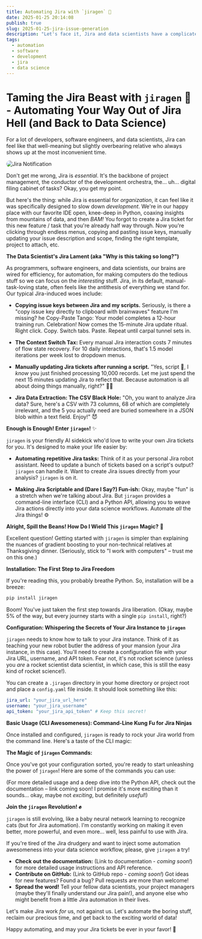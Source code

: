 ```yaml
---
title: Automating Jira with `jiragen` 🚀
date: 2025-01-25 20:14:08
publish: true
slug: 2025-01-25-jira-issue-generation
description: "Let's face it, Jira and data scientists have a complicated relationship.  But what if I told you there's a way to automate the Jira drudgery and get back to the fun stuff?  Enter `jiragen`!"
tags:
  - automation
  - software
  - development
  - jira
  - data science
---
```


<!-- more -->

# Taming the Jira Beast with `jiragen` 🚀 -  Automating Your Way Out of Jira Hell (and Back to Data Science)

For a lot of developers, software engineers, and data scientists, Jira can feel like that well-meaning but slightly overbearing relative who always shows up at the most inconvenient time.

<img src="/blog/img/blog/jira/jira-sin.png" alt="Jira Notification" style="border-radius: 10px;">

Don't get me wrong, Jira is *essential*.  It's the backbone of project management, the conductor of the development orchestra, the... uh...  digital filing cabinet of tasks?  Okay, you get my point. 

But here's the thing:  while Jira is essential for *organization*, it can feel like it was specifically designed to slow down *development*.  We're in our happy place with our favorite IDE open, knee-deep in Python, coaxing insights from mountains of data, and then *BAM!* You forgot to create a Jira ticket for this new feature / task that you're already half way through. Now you're clicking through endless menus, copying and pasting issue keys, manually updating your issue description and scope, finding the right template, project to attach, etc. 



**The Data Scientist's Jira Lament (aka "Why is this taking so long?")**


As programmers, software engineers, and data scientists, our brains are wired for efficiency, for automation, for making computers do the tedious stuff so we can focus on the *interesting* stuff.  Jira, in its default, manual-task-loving state, often feels like the antithesis of everything we stand for.  Our typical Jira-induced woes include:



*   **Copying issue keys between Jira and my scripts.**  Seriously, is there a "copy issue key directly to clipboard with brainwaves" feature I'm missing?
he Copy-Paste Tango: Your model completes a 12-hour training run. Celebration! Now comes the 15-minute Jira update ritual. Right click. Copy. Switch tabs. Paste. Repeat until carpal tunnel sets in.

*   **The Context Switch Tax:**  Every manual Jira interaction costs 7 minutes of flow state recovery. For 10 daily interactions, that's 1.5 model iterations per week lost to dropdown menus.

*   **Manually updating Jira tickets after running a script.**  "Yes, script 🤖, I *know* you just finished processing 10,000 records.  Let me just spend the next 15 minutes updating Jira to reflect that.  Because automation is all about doing things manually, right?" 🤦‍♀️


*   **Jira Data Extraction: The CSV Black Hole:**  "Oh, you want to analyze Jira data?  Sure, here's a CSV with 73 columns, 68 of which are completely irrelevant, and the 5 you actually need are buried somewhere in a JSON blob within a text field.  Enjoy!" 😈


**Enough is Enough!  Enter `jiragen`!** ✨


`jiragen` is your friendly AI sidekick who'd love to write your own Jira tickets for you.  It's designed to make your life easier by:


*   **Automating repetitive Jira tasks:**  Think of it as your personal Jira robot assistant.  Need to update a bunch of tickets based on a script's output?  `jiragen` can handle it.  Want to create Jira issues directly from your analysis?  `jiragen` is on it.


*   **Making Jira Scriptable and (Dare I Say?) Fun-ish:**  Okay, maybe "fun" is a stretch when we're talking about Jira.  But `jiragen` provides a command-line interface (CLI) and a Python API, allowing you to weave Jira actions directly into your data science workflows.  Automate *all* the Jira things! ⚙️


**Alright, Spill the Beans! How Do I Wield This `jiragen` Magic?** 🤔


Excellent question!  Getting started with `jiragen` is simpler than explaining the nuances of gradient boosting to your non-technical relatives at Thanksgiving dinner.  (Seriously, stick to "I work with computers" – trust me on this one.)

**Installation: The First Step to Jira Freedom**

If you're reading this, you probably breathe Python.  So, installation will be a breeze:

```bash
pip install jiragen
```

Boom!  You've just taken the first step towards Jira liberation.  (Okay, maybe 5% of the way, but every journey starts with a single `pip install`, right?)


**Configuration:  Whispering the Secrets of Your Jira Instance to `jiragen`**

`jiragen` needs to know how to talk to your Jira instance.  Think of it as teaching your new robot butler the address of your mansion (your Jira instance, in this case).  You'll need to create a configuration file with your Jira URL, username, and API token.  Fear not, it's not rocket science (unless you *are* a rocket scientist data scientist, in which case, this is still the easy kind of rocket science!).

You can create a `.jiragen` directory in your home directory or project root and place a `config.yaml` file inside.  It should look something like this:

```yaml
jira_url: "your_jira_url_here"
username: "your_jira_username"
api_token: "your_jira_api_token" # Keep this secret!
```


**Basic Usage (CLI Awesomeness):  Command-Line Kung Fu for Jira Ninjas**

Once installed and configured, `jiragen` is ready to rock your Jira world from the command line.  Here's a taste of the CLI magic:



**The Magic of `jiragen` Commands:**


Once you've got your configuration sorted, you're ready to start unleashing the power of `jiragen`!  Here are some of the commands you can use:


(For more detailed usage and a deep dive into the Python API, check out the documentation – link coming soon!  I promise it's more exciting than it sounds... okay, maybe not *exciting*, but definitely *useful*!)

**Join the `jiragen` Revolution! ✊**

`jiragen` is still evolving, like a baby neural network learning to recognize cats (but for Jira automation).  I'm constantly working on making it even better, more powerful, and even more... well, less painful to use with Jira.

If you're tired of the Jira drudgery and want to inject some automation awesomeness into your data science workflow, please, give `jiragen` a try!

*   **Check out the documentation:** (Link to documentation - *coming soon!*) for more detailed usage instructions and API reference.
*   **Contribute on GitHub:** (Link to GitHub repo - *coming soon!*) Got ideas for new features? Found a bug?  Pull requests are more than welcome!
*   **Spread the word!** Tell your fellow data scientists, your project managers (maybe they'll finally understand our Jira pain!), and anyone else who might benefit from a little Jira automation in their lives.

Let's make Jira work *for* us, not against us.  Let's automate the boring stuff, reclaim our precious time, and get back to the exciting world of data!

Happy automating, and may your Jira tickets be ever in your favor! 🚀